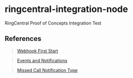 # ringcentral-integration-node

RingCentral Proof of Concepts Integration Test

## References

> [Webhook First Start](https://developers.ringcentral.com/guide/notifications/webhooks/quick-start)

> [Events and Notifications](https://developers.ringcentral.com/api-reference/Subscriptions/listSubscriptions)

> [Missed Call Notification Type](https://developers.ringcentral.com/api-reference/Extension-Telephony-Sessions-Event)
